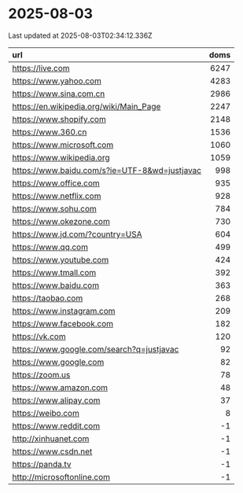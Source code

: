 # 2025-08-03

<!-- BEGIN -->
Last updated at 2025-08-03T02:34:12.336Z

url | doms
:- | -:
https://live.com | 6247
https://www.yahoo.com | 4283
https://www.sina.com.cn | 2986
https://en.wikipedia.org/wiki/Main_Page | 2247
https://www.shopify.com | 2148
https://www.360.cn | 1536
https://www.microsoft.com | 1060
https://www.wikipedia.org | 1059
https://www.baidu.com/s?ie=UTF-8&wd=justjavac | 998
https://www.office.com | 935
https://www.netflix.com | 928
https://www.sohu.com | 784
https://www.okezone.com | 730
https://www.jd.com/?country=USA | 604
https://www.qq.com | 499
https://www.youtube.com | 424
https://www.tmall.com | 392
https://www.baidu.com | 363
https://taobao.com | 268
https://www.instagram.com | 209
https://www.facebook.com | 182
https://vk.com | 120
https://www.google.com/search?q=justjavac | 92
https://www.google.com | 82
https://zoom.us | 78
https://www.amazon.com | 48
https://www.alipay.com | 37
https://weibo.com | 8
https://www.reddit.com | -1
http://xinhuanet.com | -1
https://www.csdn.net | -1
https://panda.tv | -1
http://microsoftonline.com | -1
<!-- END -->
